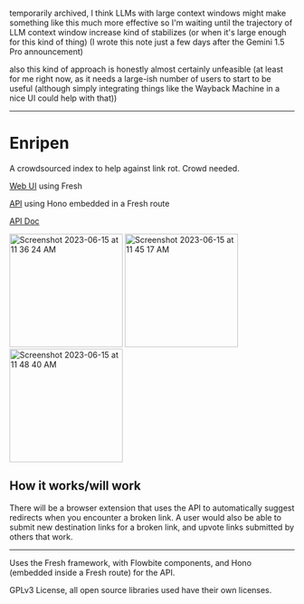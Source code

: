 temporarily archived, I think LLMs with large context windows might make something like this much more effective so I'm waiting until the trajectory of LLM context window increase kind of stabilizes (or when it's large enough for this kind of thing) (I wrote this note just a few days after the Gemini 1.5 Pro announcement)

also this kind of approach is honestly almost certainly unfeasible (at least for me right now, as it needs a large-ish number of users to start to be useful (although simply integrating things like the Wayback Machine in a nice UI could help with that))

---

# Enripen
A crowdsourced index to help against link rot. Crowd needed.

[Web UI](https://enripen.deno.dev/) using Fresh

[API](https://enripen.deno.dev/api) using Hono embedded in a Fresh route

[API Doc](https://enripen.deno.dev/api/docs)

<img width="200" alt="Screenshot 2023-06-15 at 11 36 24 AM" src="https://github.com/denoland/deno-kv-hackathon/assets/58201828/b5893be4-8a4c-4c59-861c-bf662e01b07c">

<img width="200" alt="Screenshot 2023-06-15 at 11 45 17 AM" src="https://github.com/denoland/deno-kv-hackathon/assets/58201828/35276ad7-5e0b-4279-b688-e418a974efad">

<img width="200" alt="Screenshot 2023-06-15 at 11 48 40 AM" src="https://github.com/denoland/deno-kv-hackathon/assets/58201828/88c31e38-2f1b-4f6e-a198-7c30c10a38a1">


## How it works/will work
There will be a browser extension that uses the API to automatically suggest redirects when you encounter a broken link. A user would also be able to submit new destination links for a broken link, and upvote links submitted by others that work.

---

Uses the Fresh framework, with Flowbite components, and Hono (embedded inside a Fresh route) for the API.

GPLv3 License, all open source libraries used have their own licenses.
